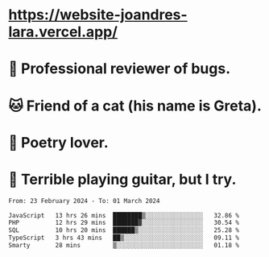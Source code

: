 # https://website-joandres-lara.vercel.app/
# 🐛 Professional reviewer of bugs.
# 🐱 Friend of a cat (his name is Greta).
# 📜 Poetry lover.
# 🎸 Terrible playing guitar, but I try.

<!--START_SECTION:waka-->

```txt
From: 23 February 2024 - To: 01 March 2024

JavaScript   13 hrs 26 mins  ████████▒░░░░░░░░░░░░░░░░   32.86 %
PHP          12 hrs 29 mins  ███████▓░░░░░░░░░░░░░░░░░   30.54 %
SQL          10 hrs 20 mins  ██████▒░░░░░░░░░░░░░░░░░░   25.28 %
TypeScript   3 hrs 43 mins   ██▒░░░░░░░░░░░░░░░░░░░░░░   09.11 %
Smarty       28 mins         ▒░░░░░░░░░░░░░░░░░░░░░░░░   01.18 %
```

<!--END_SECTION:waka-->
